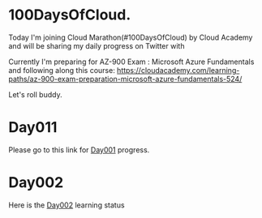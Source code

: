 # 100DaysOfCloud.

Today I'm joining Cloud Marathon(#100DaysOfCloud) by Cloud Academy and will be sharing my daily progress on Twitter with 

Currently I'm preparing for AZ-900 Exam : Microsoft Azure Fundamentals and following along this course:
https://cloudacademy.com/learning-paths/az-900-exam-preparation-microsoft-azure-fundamentals-524/

 Let's roll buddy.

 # Day011
 
 Please go to this link for [Day001](https://github.com/mohlatif227/100DaysOfCloud/tree/main/Day001) progress.



# Day002

Here is the [Day002](Day002/) learning status